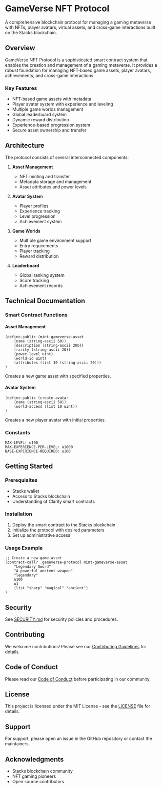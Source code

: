 # GameVerse NFT Protocol

A comprehensive blockchain protocol for managing a gaming metaverse with NFTs, player avatars, virtual assets, and cross-game interactions built on the Stacks blockchain.

## Overview

GameVerse NFT Protocol is a sophisticated smart contract system that enables the creation and management of a gaming metaverse. It provides a robust foundation for managing NFT-based game assets, player avatars, achievements, and cross-game interactions.

### Key Features

- NFT-based game assets with metadata
- Player avatar system with experience and leveling
- Multiple game worlds management
- Global leaderboard system
- Dynamic reward distribution
- Experience-based progression system
- Secure asset ownership and transfer

## Architecture

The protocol consists of several interconnected components:

1. **Asset Management**

   - NFT minting and transfer
   - Metadata storage and management
   - Asset attributes and power levels

2. **Avatar System**

   - Player profiles
   - Experience tracking
   - Level progression
   - Achievement system

3. **Game Worlds**

   - Multiple game environment support
   - Entry requirements
   - Player tracking
   - Reward distribution

4. **Leaderboard**
   - Global ranking system
   - Score tracking
   - Achievement records

## Technical Documentation

### Smart Contract Functions

#### Asset Management

```clarity
(define-public (mint-gameverse-asset
    (name (string-ascii 50))
    (description (string-ascii 200))
    (rarity (string-ascii 20))
    (power-level uint)
    (world-id uint)
    (attributes (list 10 (string-ascii 20)))
)
```

Creates a new game asset with specified properties.

#### Avatar System

```clarity
(define-public (create-avatar
    (name (string-ascii 50))
    (world-access (list 10 uint))
)
```

Creates a new player avatar with initial properties.

### Constants

```clarity
MAX-LEVEL: u100
MAX-EXPERIENCE-PER-LEVEL: u1000
BASE-EXPERIENCE-REQUIRED: u100
```

## Getting Started

### Prerequisites

- Stacks wallet
- Access to Stacks blockchain
- Understanding of Clarity smart contracts

### Installation

1. Deploy the smart contract to the Stacks blockchain
2. Initialize the protocol with desired parameters
3. Set up administrative access

### Usage Example

```clarity
;; Create a new game asset
(contract-call? .gameverse-protocol mint-gameverse-asset
    "Legendary Sword"
    "A powerful ancient weapon"
    "legendary"
    u100
    u1
    (list "sharp" "magical" "ancient")
)
```

## Security

See [SECURITY.md](SECURITY.md) for security policies and procedures.

## Contributing

We welcome contributions! Please see our [Contributing Guidelines](CONTRIBUTING.md) for details.

## Code of Conduct

Please read our [Code of Conduct](CODE_OF_CONDUCT.md) before participating in our community.

## License

This project is licensed under the MIT License - see the [LICENSE](LICENSE) file for details.

## Support

For support, please open an issue in the GitHub repository or contact the maintainers.

## Acknowledgments

- Stacks blockchain community
- NFT gaming pioneers
- Open source contributors
